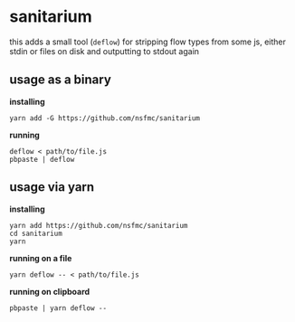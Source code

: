 # sanitarium

this adds a small tool (`deflow`) for stripping flow types from some js, either stdin or files on disk and outputting to stdout again


## usage as a binary

**installing**
```shell
yarn add -G https://github.com/nsfmc/sanitarium
```

**running**
```shell
deflow < path/to/file.js
pbpaste | deflow
```

## usage via yarn

**installing**
```shell
yarn add https://github.com/nsfmc/sanitarium
cd sanitarium
yarn
```

**running on a file**

```shell
yarn deflow -- < path/to/file.js
```

**running on clipboard**
```shell
pbpaste | yarn deflow --
```
